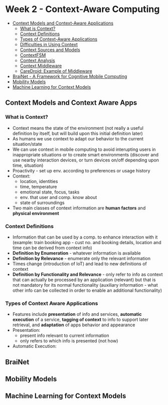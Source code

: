 # Week 2 - Context-Aware Computing

* [Context Models and Context-Aware Applications](#context-models-and-context-aware-apps)
    * [What is Context?](#what-is-context) 
    * [Context Definitions](#context-definitions) 
    * [Types of Context-Aware Applications](#types-of-context-aware-applications)
    * [Difficulties in Using Context](#difficulties-in-using-context)
    * [Context Sources and Models](#context-sources-and-models)
    * [ContextFSM](#contextfsm)
    * [Context Analysis](#context-analysis)
    * [Context Middleware](#context-middleware)
    * [CareDroid: Example of Middleware](#caredroid)
 * [BraiNet - A Framework for Cognitive Mobile Computing](#brainet)
 * [Mobility Models](#mobility-models)
 * [Machine Learning for Context Models](#machine-learning-for-context-models)

## Context Models and Context Aware Apps
### What is Context?
* Context means the state of the environment (not really a useful definition by itself, but will build upon this initial definition later)
* As humans we use context to adapt our behavior to the current situation/state
* We can use context in mobile computing to avoid interupting users in inappropriate situations or to create smart environments (discover and use nearby interaction devices, or turn devices on/off depending upon time, situation)
* Proactivity - set up env. according to preferences or usage history
* Context:
    * location, identities
    * time, temperature
    * emotional state, focus, tasks
    * env. that user and comp. know about
    * state of surroundings
 * Two main classes of context information are **human factors** and **physical environment**
 
### Context Definitions
* Information that can be used by a comp. to enhance interaction with it (example: train booking app - cust no. and booking details, location and time can be derived from context info)
* **Definition by Enumeration** - whatever information is available
* **Definition by Relevance** - enumerate only the relevant information 
* Times change (introduction of IoT) and lead to new definitions of context
* **Definition by Functionality and Relevance** - only refer to info as context that can actually be processed by an application (relevant) but that is not mandatory for its normal functionality (auxiliary information - what other info can be collected in order to enable an additional functionality)

### Types of Context Aware Applications
* Features include **presentation** of info and services, **automatic execution** of a service, **tagging of context** to info to support later retrieval, and **adaptation** of apps behavior and appearance
* Presentation:
    * present info relevant to current information
    * only refers to which info is presented (not how)
* Automatic Execution: 

## BraiNet

## Mobility Models

## Machine Learning for Context Models
